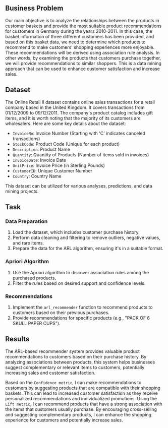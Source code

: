 ## Business Problem

Our main objective is to analyze the relationships between the products in customer baskets and provide the most suitable product recommendations for customers in Germany during the years 2010-2011. In this case, the basket information of three different customers has been provided, and based on this basket data, we need to determine which products to recommend to make customers' shopping experiences more enjoyable. These recommendations will be derived using association rule analysis. In other words, by examining the products that customers purchase together, we will provide recommendations to similar shoppers. This is a data mining approach that can be used to enhance customer satisfaction and increase sales.

## Dataset

The Online Retail II dataset contains online sales transactions for a retail company based in the United Kingdom. It covers transactions from 01/12/2009 to 09/12/2011. The company's product catalog includes gift items, and it is worth noting that the majority of its customers are wholesalers. Here are some key details about the dataset:

- `InvoiceNo`: Invoice Number (Starting with 'C' indicates canceled transactions)
- `StockCode`: Product Code (Unique for each product)
- `Description`: Product Name
- `Quantity`: Quantity of Products (Number of items sold in invoices)
- `InvoiceDate`: Invoice Date
- `UnitPrice`: Invoice Price (in Sterling Pounds)
- `CustomerID`: Unique Customer Number
- `Country`: Country Name

This dataset can be utilized for various analyses, predictions, and data mining projects.

## Task

### Data Preparation
1. Load the dataset, which includes customer purchase history.
2. Perform data cleaning and filtering to remove outliers, negative values, and rare items.
3. Prepare the data for the ARL algorithm, ensuring it's in a suitable format.

### Apriori Algorithm
1. Use the Apriori algorithm to discover association rules among the purchased products.
2. Filter the rules based on desired support and confidence levels.

### Recommendations
1. Implement the `arl_recommender` function to recommend products to customers based on their previous purchases.
2. Provide recommendations for specific products (e.g., "PACK OF 6 SKULL PAPER CUPS").

## Results

The ARL-based recommender system provides valuable product recommendations to customers based on their purchase history. By analyzing associations between products, this system helps businesses suggest complementary or relevant items to customers, potentially increasing sales and customer satisfaction.

Based on the `Confidence metric`, I can make recommendations to customers by suggesting products that are compatible with their shopping baskets. This can lead to increased customer satisfaction as they receive personalized recommendations and individualized promotions.
Using the `Lift metric`, I can recommend products that have a strong association with the items that customers usually purchase. By encouraging cross-selling and suggesting complementary products, I can enhance the shopping experience for customers and potentially increase sales.